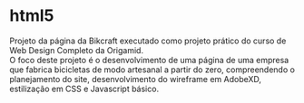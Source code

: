 # html5
 Projeto da página da Bikcraft executado como projeto prático do curso de Web Design Completo da Origamid.<br>
 O foco deste projeto é o desenvolvimento de uma página de uma empresa que fabrica bicicletas de modo artesanal a partir do zero, compreendendo o planejamento do site, desenvolvimento do wireframe em AdobeXD, estilização em CSS e Javascript básico.<br>